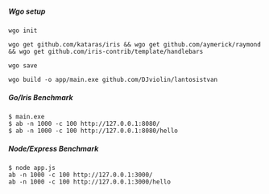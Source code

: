 ##### Wgo setup

```shell
wgo init

wgo get github.com/kataras/iris && wgo get github.com/aymerick/raymond && wgo get github.com/iris-contrib/template/handlebars

wgo save

wgo build -o app/main.exe github.com/DJviolin/lantosistvan
```


##### Go/Iris Benchmark

```shell
$ main.exe
$ ab -n 1000 -c 100 http://127.0.0.1:8080/
$ ab -n 1000 -c 100 http://127.0.0.1:8080/hello
```

##### Node/Express Benchmark

```shell
$ node app.js
ab -n 1000 -c 100 http://127.0.0.1:3000/
ab -n 1000 -c 100 http://127.0.0.1:3000/hello
```
